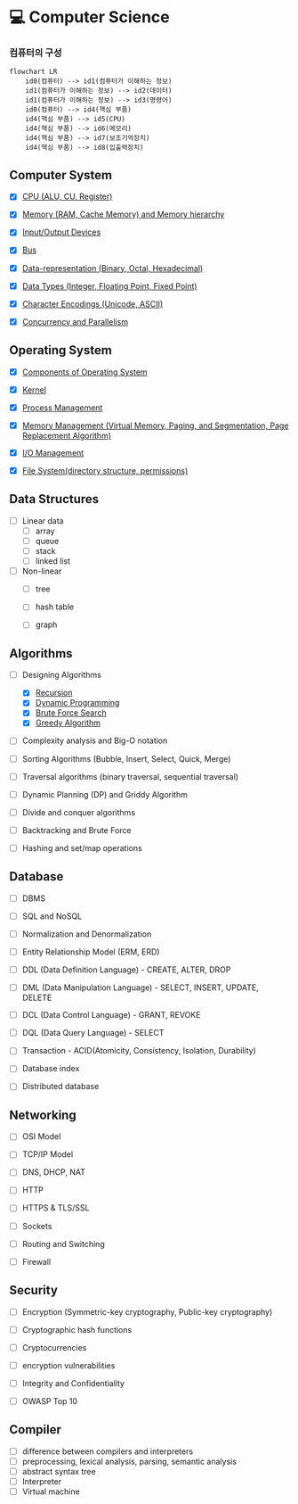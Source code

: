 # 💻 Computer Science


### 컴퓨터의 구성

```mermaid
flowchart LR
    id0(컴퓨터) --> id1(컴퓨터가 이해하는 정보)
    id1(컴퓨터가 이해하는 정보) --> id2(데이터)
    id1(컴퓨터가 이해하는 정보) --> id3(명령어)
    id0(컴퓨터) --> id4(핵심 부품)
    id4(핵심 부품) --> id5(CPU)
    id4(핵심 부품) --> id6(메모리)
    id4(핵심 부품) --> id7(보조기억장치)
    id4(핵심 부품) --> id8(입출력장치)
```


## Computer System

- [x] [CPU (ALU, CU, Register)](./computer-system/cpu.md)
- [x] [Memory (RAM, Cache Memory) and Memory hierarchy](./computer-system/memory.md)
- [x] [Input/Output Devices](./computer-system/io-devices.md)
- [x] [Bus](./computer-system/bus.md)
- [x] [Data-representation (Binary, Octal, Hexadecimal)](./computer-system/data-representation.md)
- [x] [Data Types (Integer, Floating Point, Fixed Point)](./computer-system/data-types.md)
- [x] [Character Encodings (Unicode, ASCII)](./computer-system/character-encodings.md)
- [x] [Concurrency and Parallelism](./computer-system/concurrency-and-parallelism.md)


## Operating System

- [x] [Components of Operating System](./operating-system/components.md)
- [x] [Kernel](./operating-system/kernel.md)
- [x] [Process Management](./operating-system/process-management.md)
- [x] [Memory Management (Virtual Memory, Paging, and Segmentation, Page Replacement Algorithm)](./operating-system/memory-management.md)
- [x] [I/O Management](./operating-system/io-management.md)
- [x] [File System(directory structure, permissions)](./operating-system/file-system.md)


## Data Structures

- [ ] Linear data
  - [ ] array
  - [ ] queue
  - [ ] stack
  - [ ] linked list
- [ ] Non-linear
  - [ ] tree
  - [ ] hash table
  - [ ] graph


## Algorithms

- [ ] Designing Algorithms
  - [x] [Recursion](./algorithms/recursion.md)
  - [x] [Dynamic Programming](./algorithms/dynamic-programming.md)
  - [x] [Brute Force Search](./algorithms/brute-force-search.md)
  - [x] [Greedy Algorithm](./algorithms/greedy-algorithm.md)
- [ ] Complexity analysis and Big-O notation
- [ ] Sorting Algorithms (Bubble, Insert, Select, Quick, Merge)
- [ ] Traversal algorithms (binary traversal, sequential traversal)
- [ ] Dynamic Planning (DP) and Griddy Algorithm
- [ ] Divide and conquer algorithms
- [ ] Backtracking and Brute Force
- [ ] Hashing and set/map operations


## Database

- [ ] DBMS
- [ ] SQL and NoSQL
- [ ] Normalization and Denormalization
- [ ] Entity Relationship Model (ERM, ERD)
- [ ] DDL (Data Definition Language) - CREATE, ALTER, DROP
- [ ] DML (Data Manipulation Language) - SELECT, INSERT, UPDATE, DELETE
- [ ] DCL (Data Control Language) - GRANT, REVOKE
- [ ] DQL (Data Query Language) - SELECT
- [ ] Transaction - ACID(Atomicity, Consistency, Isolation, Durability)
- [ ] Database index
- [ ] Distributed database


## Networking

- [ ] OSI Model
- [ ] TCP/IP Model
- [ ] DNS, DHCP, NAT
- [ ] HTTP
- [ ] HTTPS & TLS/SSL
- [ ] Sockets
- [ ] Routing and Switching
- [ ] Firewall


## Security

- [ ] Encryption (Symmetric-key cryptography, Public-key cryptography)
- [ ] Cryptographic hash functions
- [ ] Cryptocurrencies
- [ ] encryption vulnerabilities
- [ ] Integrity and Confidentiality
- [ ] OWASP Top 10


## Compiler

- [ ] difference between compilers and interpreters
- [ ] preprocessing, lexical analysis, parsing, semantic analysis
- [ ] abstract syntax tree
- [ ] Interpreter
- [ ] Virtual machine
